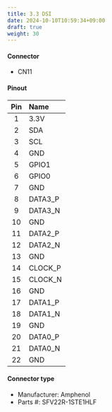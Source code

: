 ```yaml
---
title: 3.3 DSI
date: 2024-10-10T10:59:34+09:00
draft: true
weight: 30
---
```

#### Connector #
* CN11

#### Pinout

|Pin|Name|
|:---:|:---|
|1|3.3V|
|2|SDA|
|3|SCL|
|4|GND|
|5|GPIO1|
|6|GPIO0|
|7|GND|
|8|DATA3_P|
|9|DATA3_N|
|10|GND|
|11|DATA2_P|
|12|DATA2_N|
|13|GND|
|14|CLOCK_P|
|15|CLOCK_N|
|16|GND|
|17|DATA1_P|
|18|DATA1_N|
|19|GND|
|20|DATA0_P|
|21|DATA0_N|
|22|GND|

#### Connector type
* Manufacturer: Amphenol
* Parts #: SFV22R-1STE1HLF
